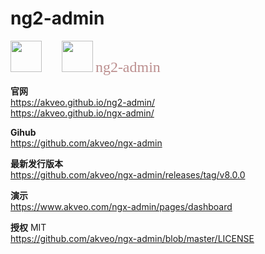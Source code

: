 # **ng2-admin**

<img src="https://avatars.githubusercontent.com/u/139426?s=200&v=4"  height="50" width="50">
&emsp;&emsp;<img src="https://akveo.github.io/ng2-admin/images/logo.png"  height="50" width="50">

<font face="Meiryo UI" size="5" color=#BC8F8F>
 ng2-admin
</font>


**官网**  
https://akveo.github.io/ng2-admin/  
https://akveo.github.io/ngx-admin/

**Gihub**  
https://github.com/akveo/ngx-admin  


**最新发行版本**  
https://github.com/akveo/ngx-admin/releases/tag/v8.0.0


**演示**  
https://www.akveo.com/ngx-admin/pages/dashboard


**授权**  MIT  
https://github.com/akveo/ngx-admin/blob/master/LICENSE